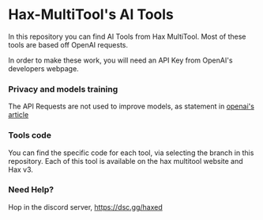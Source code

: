 # Hax-MultiTool's AI Tools
In this repository you can find AI Tools from Hax MultiTool.
Most of these tools are based off OpenAI requests.

In order to make these work, you will need an API Key from OpenAI's developers webpage.

### Privacy and models training
The API Requests are not used to improve models, as statement in [openai's article](https://platform.openai.com/docs/models/how-we-use-your-data)

### Tools code
You can find the specific code for each tool, via selecting the branch in this repository.
Each of this tool is available on the hax multitool website and Hax v3.

### Need Help?
Hop in the discord server, https://dsc.gg/haxed
